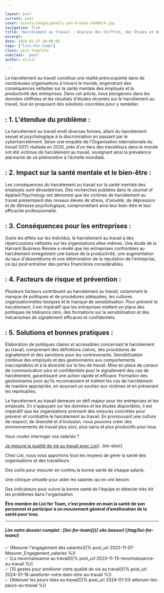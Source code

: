 ```yaml
---

layout: post
current: post
cover: assets/images/pexels-yan-krukau-7640814.jpg
navigation: True
title: "Harcèlement au Travail : Analyse des Chiffres, des Études et des Solutions "
excerpt: 
date: 2024-02-27 10:00:00
tags: ["lixi-for-team"]
class: post-template
subclass: 'post'
author: elixir
 
---
```


Le harcèlement au travail constitue une réalité préoccupante dans de nombreuses organisations à travers le monde, engendrant des conséquences néfastes sur la santé mentale des employés et la productivité des entreprises. Dans cet article, nous plongerons dans les données chiffrées et les résultats d'études récentes sur le harcèlement au travail, tout en proposant des solutions concrètes pour y remédier.

## : 1. L'étendue du problème :

Le harcèlement au travail revêt diverses formes, allant du harcèlement sexuel et psychologique à la discrimination en passant par le cyberharcèlement. Selon une enquête de l'Organisation internationale du travail (OIT) réalisée en 2020, près d'un tiers des travailleurs dans le monde ont été victimes de harcèlement au travail, soulignant ainsi la prévalence alarmante de ce phénomène à l'échelle mondiale.

## : 2. Impact sur la santé mentale et le bien-être :

Les conséquences du harcèlement au travail sur la santé mentale des employés sont dévastatrices. Des recherches publiées dans le Journal of Applied Psychology ont démontré que les victimes de harcèlement au travail présentaient des niveaux élevés de stress, d'anxiété, de dépression et de détresse psychologique, compromettant ainsi leur bien-être et leur efficacité professionnelle.

## : 3. Conséquences pour les entreprises :

Outre les effets sur les individus, le harcèlement au travail a des répercussions néfastes sur les organisations elles-mêmes. Une étude de la Harvard Business Review a révélé que les entreprises confrontées au harcèlement enregistrent une baisse de la productivité, une augmentation du taux d'absentéisme et une détérioration de la réputation de l'entreprise, ce qui peut entraîner des pertes financières considérables.

## : 4. Facteurs de risque et prévention :

Plusieurs facteurs contribuent au harcèlement au travail, notamment le manque de politiques et de procédures adéquates, les cultures organisationnelles toxiques et le manque de sensibilisation. Pour prévenir le harcèlement, il est impératif que les entreprises mettent en place des politiques de tolérance zéro, des formations sur la sensibilisation et des mécanismes de signalement efficaces et confidentiels.

## : 5. Solutions et bonnes pratiques :

Élaboration de politiques claires et accessibles concernant le harcèlement au travail, comprenant des définitions claires, des procédures de signalement et des sanctions pour les contrevenants.
Sensibilisation continue des employés et des gestionnaires aux comportements inacceptables et à la diversité sur le lieu de travail.
Mise en place de canaux de communication sûrs et confidentiels pour le signalement des cas de harcèlement, garantissant une action rapide et efficace.
Formation des gestionnaires pour qu'ils reconnaissent et traitent les cas de harcèlement de manière appropriée, en assurant un soutien aux victimes et en prévenant les représailles.

Le harcèlement au travail demeure un défi majeur pour les entreprises et les employés. En s'appuyant sur les données et les études disponibles, il est impératif que les organisations prennent des mesures concrètes pour prévenir et combattre le harcèlement au travail. En promouvant une culture de respect, de diversité et d'inclusion, nous pouvons créer des environnements de travail plus sûrs, plus sains et plus productifs pour tous.




Vous voulez interroger vos salariés ? 

[Je mesure la qualité de vie au travail avec Lixi](https://www.heylixi.fr/lixi-for-team/){: .btn-elixir}


Chez Lixi, nous vous apportons tous les moyens de gérer la santé des organisations et des travailleurs

Des outils pour mesurer en continu la bonne santé de chaque salarié,

Une clinique virtuelle pour aider les salariés qui en ont besoin

Des indicateurs pour suivre la bonne santé de l'équipe et détecter très tôt les problèmes dans l'organisation

**Être membre de Lixi for Team, c’est prendre en main la santé de son personnel et participer à un mouvement général d’amélioration de la santé pour tous.**


---
  
##### Lire notre dossier complet : [lixi-for-team]({{ site.baseurl }}tag/lixi-for-team/)

✅ [Mesurer l'engagement des salariés]({% post_url 2023-11-07-Mesurer_Engagement_salaries %})  
✅ [La reconnaissance au travail]({% post_url 2023-11-13-reconnaissance-au-travail %})  
✅ [10 gestes pour améliorer votre qualité de vie au travail]({% post_url 2024-01-18-ameliorer-votre-bien-etre-au-travail %})  
✅ [Atténuer les peurs liées au travail]({% post_url 2024-01-03-attenuer-les-peurs-au-travail %})  

